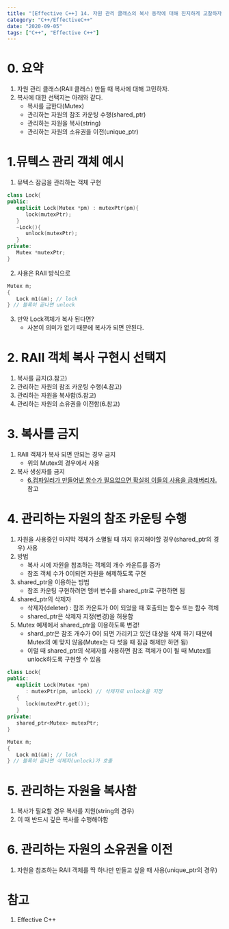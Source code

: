 ```yaml
---
title: "[Effective C++] 14. 자원 관리 클래스의 복사 동작에 대해 진지하게 고찰하자."
category: "C++/EffectiveC++"
date: "2020-09-05"
tags: ["C++", "Effective C++"]
---
```


# 0. 요약

1. 자원 관리 클래스(RAII 클래스) 만들 때 복사에 대해 고민하자.
2. 복사에 대한 선택지는 아래와 같다.
   - 복사를 금한다(Mutex)
   - 관리하는 자원의 참조 카운팅 수행(shared_ptr)
   - 관리하는 자원을 복사(string)
   - 관리하는 자원의 소유권을 이전(unique_ptr)

# 1.뮤텍스 관리 객체 예시

1. 뮤텍스 잠금을 관리하는 객체 구현

```cpp
class Lock{
public:
   explicit Lock(Mutex *pm) : mutexPtr(pm){
      lock(mutexPtr);
   }
   ~Lock(){
      unlock(mutexPtr);
   }
private:
   Mutex *mutexPtr;
}
```

2. 사용은 RAII 방식으로

```cpp
Mutex m;
{
   Lock m1(&m); // lock
} // 블록이 끝나면 unlock
```

3. 만약 Lock객체가 복사 된다면?
   - 사본이 의미가 없기 때문에 복사가 되면 안된다.

# 2. RAII 객체 복사 구현시 선택지

1. 복사를 금지(3.참고)
2. 관리하는 자원의 참조 카운팅 수행(4.참고)
3. 관리하는 자원을 복사함(5.참고)
4. 관리하는 자원의 소유권을 이전함(6.참고)

# 3. 복사를 금지

1. RAII 객체가 복사 되면 안되는 경우 금지
   - 위의 Mutex의 경우에서 사용
2. 복사 생성자를 금지
   - [6.컴파일러가 만들어낸 함수가 필요없으면 확실히 이들의 사용을 금해버리자.](../effective_6) 참고

# 4. 관리하는 자원의 참조 카운팅 수행

1. 자원을 사용중인 마지막 객체가 소멸될 때 까지 유지해야할 경우(shared_ptr의 경우) 사용
2. 방법
   - 복사 시에 자원을 참조하는 객체의 개수 카운트를 증가
   - 참조 객체 수가 0이되면 자원을 해제하도록 구현
3. shared_ptr을 이용하는 방법
   - 참조 카운팅 구현하려면 멤버 변수를 shared_ptr로 구현하면 됨
4. shared_ptr의 삭제자
   - 삭제자(deleter) : 참조 카운트가 0이 되었을 때 호출되는 함수 또는 함수 객체
   - shared_ptr은 삭제자 지정(변경)을 허용함
5. Mutex 예제에서 shared_ptr을 이용하도록 변경!
   - shard_ptr은 참조 개수가 0이 되면 가리키고 있던 대상을 삭제 하기 때문에 Mutex의 예 맞지 않음(Mutex는 다 썻을 때 잠금 해제만 하면 됨)
   - 이럴 때 shared_ptr의 삭제자를 사용하면 참조 객체가 0이 될 때 Mutex를 unlock하도록 구현할 수 있음

```cpp
class Lock{
public:
   explicit Lock(Mutex *pm)
      : mutexPtr(pm, unlock) // 삭제자로 unlock을 지정
   {
      lock(mutexPtr.get());
   }
private:
   shared_ptr<Mutex> mutexPtr;
}

Mutex m;
{
   Lock m1(&m); // lock
} // 블록이 끝나면 삭제자(unlock)가 호출
```

# 5. 관리하는 자원을 복사함

1. 복사가 필요할 경우 복사를 지원(string의 경우)
2. 이 때 반드시 깊은 복사를 수행해야함

# 6. 관리하는 자원의 소유권을 이전

1. 자원을 참조하는 RAII 객체를 딱 하나만 만들고 싶을 때 사용(unique_ptr의 경우)

# 참고

1. Effective C++
